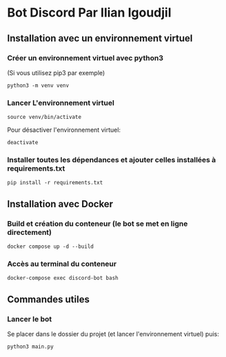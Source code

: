 # Bot Discord Par Ilian Igoudjil

## Installation avec un environnement virtuel

### Créer un environnement virtuel avec python3

(Si vous utilisez pip3 par exemple)

```
python3 -m venv venv
```

### Lancer L'environnement virtuel

```
source venv/bin/activate
```

Pour désactiver l'environnement virtuel:

```
deactivate
```

### Installer toutes les dépendances et ajouter celles installées à requirements.txt

```
pip install -r requirements.txt
```

## Installation avec Docker

### Build et création du conteneur (le bot se met en ligne directement)

```
docker compose up -d --build
```

### Accès au terminal du conteneur

```
docker-compose exec discord-bot bash
```

## Commandes utiles

### Lancer le bot

Se placer dans le dossier du projet (et lancer l'environnement virtuel) puis:

```
python3 main.py
```
